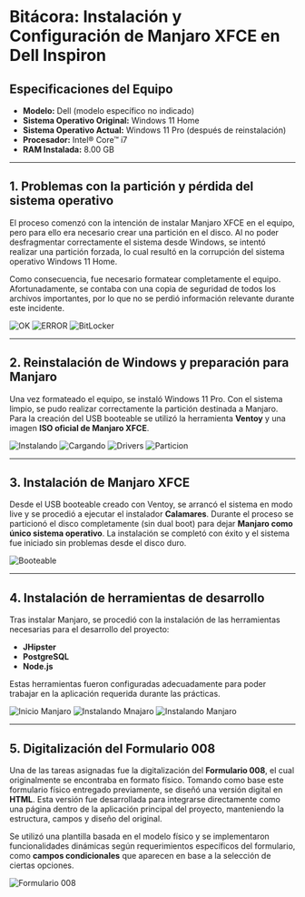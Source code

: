 # Bitácora: Instalación y Configuración de Manjaro XFCE en Dell Inspiron

## Especificaciones del Equipo

- **Modelo:** Dell (modelo específico no indicado)  
- **Sistema Operativo Original:** Windows 11 Home  
- **Sistema Operativo Actual:** Windows 11 Pro (después de reinstalación)  
- **Procesador:** Intel® Core™ i7  
- **RAM Instalada:** 8.00 GB  

---

## 1. Problemas con la partición y pérdida del sistema operativo

El proceso comenzó con la intención de instalar Manjaro XFCE en el equipo, pero para ello era necesario crear una partición en el disco. Al no poder desfragmentar correctamente el sistema desde Windows, se intentó realizar una partición forzada, lo cual resultó en la corrupción del sistema operativo Windows 11 Home.

Como consecuencia, fue necesario formatear completamente el equipo. Afortunadamente, se contaba con una copia de seguridad de todos los archivos importantes, por lo que no se perdió información relevante durante este incidente.

![OK](https://raw.githubusercontent.com/MRodzDirect/Practicum1.2-MSP/refs/heads/main/assets/images(Leonardo)/Problemas2025-07-16.jpeg)
![ERROR](https://raw.githubusercontent.com/MRodzDirect/Practicum1.2-MSP/refs/heads/main/assets/images(Leonardo)/Error2025-07-16.jpeg)
![BitLocker](https://raw.githubusercontent.com/MRodzDirect/Practicum1.2-MSP/refs/heads/main/assets/images(Leonardo)/ProblemasBitLocker2025-07-16.jpeg)


---

## 2. Reinstalación de Windows y preparación para Manjaro

Una vez formateado el equipo, se instaló Windows 11 Pro. Con el sistema limpio, se pudo realizar correctamente la partición destinada a Manjaro. Para la creación del USB booteable se utilizó la herramienta **Ventoy** y una imagen **ISO oficial de Manjaro XFCE**.

![Instalando](https://raw.githubusercontent.com/MRodzDirect/Practicum1.2-MSP/refs/heads/main/assets/images(Leonardo)/FormateoyDraivers2025-07-16.jpeg)
![Cargando](https://raw.githubusercontent.com/MRodzDirect/Practicum1.2-MSP/refs/heads/main/assets/images(Leonardo)/CargandoWindows2025-07-16.jpeg)
![Drivers](https://raw.githubusercontent.com/MRodzDirect/Practicum1.2-MSP/refs/heads/main/assets/images(Leonardo)/Drivers.png)
![Particion](https://raw.githubusercontent.com/MRodzDirect/Practicum1.2-MSP/refs/heads/main/assets/images(Leonardo)/ParticionCreada2025-07-16.jpeg)

---

## 3. Instalación de Manjaro XFCE

Desde el USB booteable creado con Ventoy, se arrancó el sistema en modo live y se procedió a ejecutar el instalador **Calamares**. Durante el proceso se particionó el disco completamente (sin dual boot) para dejar **Manjaro como único sistema operativo**. La instalación se completó con éxito y el sistema fue iniciado sin problemas desde el disco duro.

![Booteable](https://raw.githubusercontent.com/MRodzDirect/Practicum1.2-MSP/refs/heads/main/assets/images(Leonardo)/ManjaroIntentoDeInstalacion2025-07-16.jpeg)

---

## 4. Instalación de herramientas de desarrollo

Tras instalar Manjaro, se procedió con la instalación de las herramientas necesarias para el desarrollo del proyecto:

- **JHipster**  
- **PostgreSQL**  
- **Node.js**  

Estas herramientas fueron configuradas adecuadamente para poder trabajar en la aplicación requerida durante las prácticas.

![Inicio Manjaro](https://raw.githubusercontent.com/MRodzDirect/Practicum1.2-MSP/refs/heads/main/assets/images(Leonardo)/ManjaroInicio2025-07-16.jpeg)
![Instalando Mnajaro](https://raw.githubusercontent.com/MRodzDirect/Practicum1.2-MSP/refs/heads/main/assets/images(Leonardo)/InstalandoManjaro12025-07-16.jpeg)
![Instalando Manjaro](https://raw.githubusercontent.com/MRodzDirect/Practicum1.2-MSP/refs/heads/main/assets/images(Leonardo)/InicioManjaro2025-07-16.jpeg)

---

## 5. Digitalización del Formulario 008

Una de las tareas asignadas fue la digitalización del **Formulario 008**, el cual originalmente se encontraba en formato físico. Tomando como base este formulario físico entregado previamente, se diseñó una versión digital en **HTML**. Esta versión fue desarrollada para integrarse directamente como una página dentro de la aplicación principal del proyecto, manteniendo la estructura, campos y diseño del original.

Se utilizó una plantilla basada en el modelo físico y se implementaron funcionalidades dinámicas según requerimientos específicos del formulario, como **campos condicionales** que aparecen en base a la selección de ciertas opciones.

![Formulario 008](https://raw.githubusercontent.com/MRodzDirect/Practicum1.2-MSP/refs/heads/main/assets/images(manjaro-javier)/WhatsApp%20Image%202025-07-11%20at%2011.22.09.jpeg)
